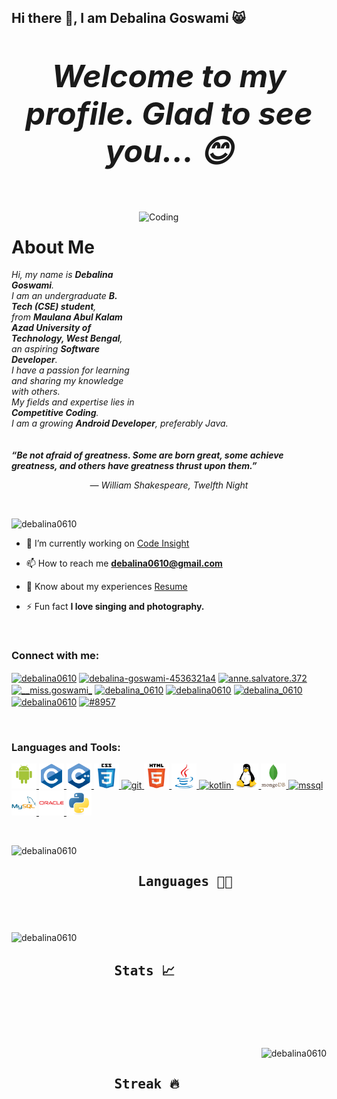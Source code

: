 ## Hi there 👋, I am Debalina Goswami  😸

<p align="center" style="font-size:50px">
    <em><strong>Welcome to my profile. Glad to see you... 😊 </strong></em>
  </p>

<!--
**debalina0610/debalina0610** is a ✨ _special_ ✨ repository because its `README.md` (this file) appears on your GitHub profile.

Here are some ideas to get you started:

- 🔭 I’m currently working on ...
- 🌱 I’m currently learning ...
- 👯 I’m looking to collaborate on ...
- 🤔 I’m looking for help with ...
- 💬 Ask me about ...
- 📫 How to reach me: ...
- 😄 Pronouns: ...
- ⚡ Fun fact: ...
-->
<br />
<img align="right" alt="Coding" width="300" height="300" src="https://monophy.com/media/cmCEsJZHYBPels360q/monophy.gif">

# About Me

*Hi, my name is **Debalina Goswami**. <br />
I am an undergraduate **B. Tech (CSE) student**,<br /> from **Maulana Abul Kalam Azad University of Technology, West Bengal**,<br />
an aspiring **Software Developer**. <br /> I have a passion for learning and sharing my knowledge with others.<br />
My fields and expertise lies in **Competitive Coding**. <br />
I am a growing **Android Developer**, preferably Java.<br />
<br />*<br />
***“Be not afraid of greatness. Some are born great, some achieve greatness, and others have greatness thrust upon them.”***<br />
<p align="center">
  <em>― William Shakespeare, Twelfth Night<br /></em>
  </p>
<br />

<p align="left"> <img src="https://komarev.com/ghpvc/?username=debalina0610&label=Profile%20views&color=0e75b6&style=flat" alt="debalina0610" /> 
</p>

- 🔭 I’m currently working on [Code Insight](https://github.com/C-a-thing/Code-Insight)

- 📫 How to reach me **debalina0610@gmail.com**

- 📄 Know about my experiences [Resume](https://drive.google.com/drive/folders/1kRwA_US_U8fK_VIWJBXZBq08MDrBUncy?usp=sharing)

- ⚡ Fun fact **I love singing and photography.**


<br />
<h3 align="left">Connect with me:</h3>
<p align="left">
<a href="https://twitter.com/debalina0610" target="blank"><img align="center" src="https://raw.githubusercontent.com/rahuldkjain/github-profile-readme-generator/master/src/images/icons/Social/twitter.svg" alt="debalina0610" height="30" width="40" /></a>
<a href="https://linkedin.com/in/debalina-goswami-4536321a4" target="blank"><img align="center" src="https://raw.githubusercontent.com/rahuldkjain/github-profile-readme-generator/master/src/images/icons/Social/linked-in-alt.svg" alt="debalina-goswami-4536321a4" height="30" width="40" /></a>
<a href="https://fb.com/anne.salvatore.372" target="blank"><img align="center" src="https://raw.githubusercontent.com/rahuldkjain/github-profile-readme-generator/master/src/images/icons/Social/facebook.svg" alt="anne.salvatore.372" height="30" width="40" /></a>
<a href="https://instagram.com/__miss.goswami_" target="blank"><img align="center" src="https://raw.githubusercontent.com/rahuldkjain/github-profile-readme-generator/master/src/images/icons/Social/instagram.svg" alt="__miss.goswami_" height="30" width="40" /></a>
<a href="https://www.codechef.com/users/debalina_0610" target="blank"><img align="center" src="https://cdn.jsdelivr.net/npm/simple-icons@3.1.0/icons/codechef.svg" alt="debalina_0610" height="30" width="40" /></a>
<a href="https://www.hackerrank.com/debalina0610" target="blank"><img align="center" src="https://raw.githubusercontent.com/rahuldkjain/github-profile-readme-generator/master/src/images/icons/Social/hackerrank.svg" alt="debalina0610" height="30" width="40" /></a>
<a href="https://www.leetcode.com/debalina_0610" target="blank"><img align="center" src="https://raw.githubusercontent.com/rahuldkjain/github-profile-readme-generator/master/src/images/icons/Social/leet-code.svg" alt="debalina_0610" height="30" width="40" /></a>
<a href="https://auth.geeksforgeeks.org/user/debalina0610" target="blank"><img align="center" src="https://raw.githubusercontent.com/rahuldkjain/github-profile-readme-generator/master/src/images/icons/Social/geeks-for-geeks.svg" alt="debalina0610" height="30" width="40" /></a>
<a href="https://discord.gg/#8957" target="blank"><img align="center" src="https://raw.githubusercontent.com/rahuldkjain/github-profile-readme-generator/master/src/images/icons/Social/discord.svg" alt="#8957" height="30" width="40" /></a>
</p>
<br />
<h3 align="left">Languages and Tools:</h3>
<p align="left"> <a href="https://developer.android.com" target="_blank" rel="noreferrer"> <img src="https://raw.githubusercontent.com/devicons/devicon/master/icons/android/android-original-wordmark.svg" alt="android" width="40" height="40"/> </a> <a href="https://www.cprogramming.com/" target="_blank" rel="noreferrer"> <img src="https://raw.githubusercontent.com/devicons/devicon/master/icons/c/c-original.svg" alt="c" width="40" height="40"/> </a> <a href="https://www.w3schools.com/cpp/" target="_blank" rel="noreferrer"> <img src="https://raw.githubusercontent.com/devicons/devicon/master/icons/cplusplus/cplusplus-original.svg" alt="cplusplus" width="40" height="40"/> </a> <a href="https://www.w3schools.com/css/" target="_blank" rel="noreferrer"> <img src="https://raw.githubusercontent.com/devicons/devicon/master/icons/css3/css3-original-wordmark.svg" alt="css3" width="40" height="40"/> </a> <a href="https://git-scm.com/" target="_blank" rel="noreferrer"> <img src="https://www.vectorlogo.zone/logos/git-scm/git-scm-icon.svg" alt="git" width="40" height="40"/> </a> <a href="https://www.w3.org/html/" target="_blank" rel="noreferrer"> <img src="https://raw.githubusercontent.com/devicons/devicon/master/icons/html5/html5-original-wordmark.svg" alt="html5" width="40" height="40"/> </a> <a href="https://www.java.com" target="_blank" rel="noreferrer"> <img src="https://raw.githubusercontent.com/devicons/devicon/master/icons/java/java-original.svg" alt="java" width="40" height="40"/> </a> <a href="https://kotlinlang.org" target="_blank" rel="noreferrer"> <img src="https://www.vectorlogo.zone/logos/kotlinlang/kotlinlang-icon.svg" alt="kotlin" width="40" height="40"/> </a> <a href="https://www.linux.org/" target="_blank" rel="noreferrer"> <img src="https://raw.githubusercontent.com/devicons/devicon/master/icons/linux/linux-original.svg" alt="linux" width="40" height="40"/> </a> <a href="https://www.mongodb.com/" target="_blank" rel="noreferrer"> <img src="https://raw.githubusercontent.com/devicons/devicon/master/icons/mongodb/mongodb-original-wordmark.svg" alt="mongodb" width="40" height="40"/> </a> <a href="https://www.microsoft.com/en-us/sql-server" target="_blank" rel="noreferrer"> <img src="https://www.svgrepo.com/show/303229/microsoft-sql-server-logo.svg" alt="mssql" width="40" height="40"/> </a> <a href="https://www.mysql.com/" target="_blank" rel="noreferrer"> <img src="https://raw.githubusercontent.com/devicons/devicon/master/icons/mysql/mysql-original-wordmark.svg" alt="mysql" width="40" height="40"/> </a> <a href="https://www.oracle.com/" target="_blank" rel="noreferrer"> <img src="https://raw.githubusercontent.com/devicons/devicon/master/icons/oracle/oracle-original.svg" alt="oracle" width="40" height="40"/> </a> <a href="https://www.python.org" target="_blank" rel="noreferrer"> <img src="https://raw.githubusercontent.com/devicons/devicon/master/icons/python/python-original.svg" alt="python" width="40" height="40"/> </a> </p>
<br />
<p>&nbsp;<img align="left" src="https://github-readme-stats.vercel.app/api/top-langs?username=debalina0610&show_icons=true&locale=en&layout=compact" alt="debalina0610" /></p>
<h2><pre>                <b>Languages 👩‍💻</b></pre></h2> 
<br />
<br />

<p>&nbsp;<img align="left" src="https://github-readme-stats.vercel.app/api?username=debalina0610&show_icons=true&locale=en" alt="debalina0610" /></p>
<h2><pre>             <b>Stats 📈</b></pre></h2> 
<br />
<br />
<br />
<br />

<p>&nbsp;<img align="right" src="https://github-readme-streak-stats.herokuapp.com/?user=debalina0610&" alt="debalina0610" /></p>
<h2><pre>             <b>Streak 🔥</b></pre></h2>
